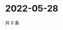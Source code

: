 # 2022-05-28

共 0 条

<!-- BEGIN WEIBO -->
<!-- 最后更新时间 Sat May 28 2022 14:17:02 GMT+0800 (China Standard Time) -->

<!-- END WEIBO -->
